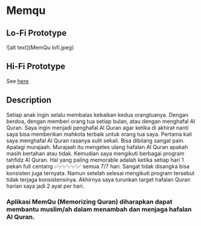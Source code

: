 # Memqu
## Lo-Fi Prototype
![alt text](MemQu lofi.jpeg)

## Hi-Fi Prototype
See [here](https://marvelapp.com/prototype/71ba6g2)

## Description
Setiap anak ingin selalu membalas kebaikan kedua orangtuanya.  Dengan berdoa, dengan memberi orang tua setiap bulan, atau dengan menghafal Al Quran. Saya ingin menjadi penghafal Al Quran agar  ketika di akhirat nanti saya bisa memberikan mahkota terbaik untuk orang tua saya.  Pertama kali saya menghafal Al Quran rasanya sulit sekali.  Bisa dibilang sangat pain. Apalagi murajaah.  Murajaah itu mengetes ulang hafalan Al Quran apakah masih bertahan atau tidak.  Kemudian saya mengikuti berbagai program tahfidz Al Quran.  Hal yang paling memorable adalah ketika setiap hari 1 pekan full centang ✅✅✅✅✅✅ semua 7/7 hari.  Sangat tidak disangka bisa konsisten juga ternyata.  Namun setelah selesai mengikuti program tersebut tidak terjaga konsistensinya.  Akhirnya saya turunkan target hafalan Quran harian saya jadi 2 ayat per hari.  

### Aplikasi MemQu (Memorizing Quran) diharapkan dapat membantu muslim/ah  dalam menambah dan menjaga hafalan Al Quran.


